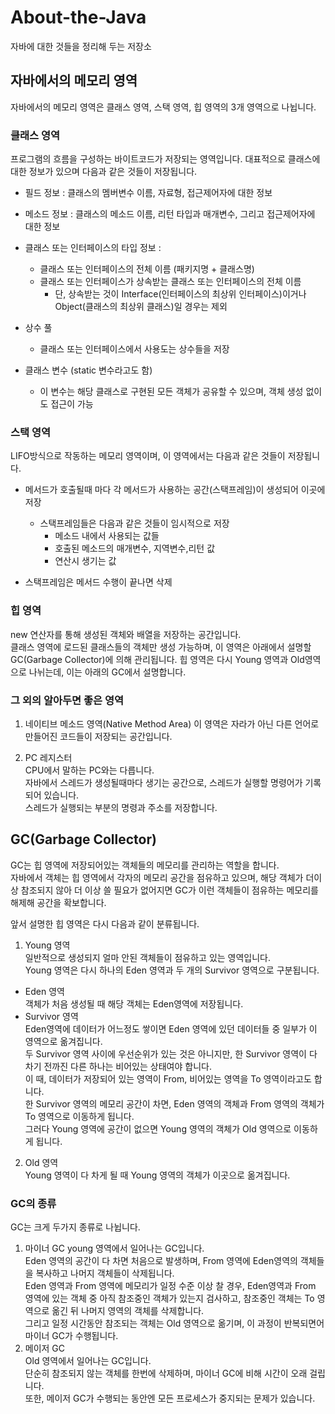 # About-the-Java
자바에 대한 것들을 정리해 두는 저장소

## 자바에서의 메모리 영역

자바에서의 메모리 영역은 클래스 영역, 스택 영역, 힙 영역의 3개 영역으로 나뉩니다. 

### 클래스 영역
프로그램의  흐름을 구성하는 바이트코드가 저장되는 영역입니다.
대표적으로 클래스에 대한 정보가 있으며 다음과 같은 것들이 저장됩니다.

* 필드 정보 : 클래스의 멤버변수 이름, 자료형, 접근제어자에 대한 정보

* 메소드 정보 : 클래스의 메소드 이름, 리턴 타입과 매개변수, 그리고 접근제어자에 대한 정보

* 클래스 또는 인터페이스의 타입 정보 :
  + 클래스 또는 인터페이스의 전체 이름 (패키지명 + 클래스명)
  + 클래스 또는 인터페이스가 상속받는 클래스 또는 인터페이스의 전체 이름
    * 단, 상속받는 것이 Interface(인터페이스의 최상위 인터페이스)이거나 Object(클래스의 최상위 클래스)일 경우는 제외
    
* 상수 풀 
    + 클래스 또는 인터페이스에서 사용도는 상수들을 저장
    
* 클래스 변수 (static 변수라고도 함)
    + 이 변수는 해당 클래스로 구현된 모든 객체가 공유할 수 있으며, 객체 생성 없이도 접근이 가능

### 스택 영역
LIFO방식으로 작동하는 메모리 영역이며, 이 영역에서는 다음과 같은 것들이 저장됩니다.

* 메서드가 호출될때 마다 각 메서드가 사용하는 공간(스택프레임)이 생성되어 이곳에 저장
  + 스택프레임들은 다음과 같은 것들이 임시적으로 저장
    * 메소드 내에서 사용되는 값들
    * 호출된 메소드의 매개변수, 지역변수,리턴 값
    * 연산시 생기는 값
    
* 스택프레임은 메서드 수행이 끝나면 삭제

### 힙 영역
new 연산자를 통해 생성된 객체와 배열을 저장하는 공간입니다.  
클래스 영역에 로드된 클래스들의 객체만 생성 가능하며, 이 영역은 아래에서 설명할 GC(Garbage Collector)에 의해 관리됩니다.
힙 영역은 다시 Young 영역과 Old영역으로 나뉘는데, 이는 아래의 GC에서 설명합니다.

### 그 외의 알아두면 좋은 영역
1. 네이티브 메소드 영역(Native Method Area)
  이 영역은 자라가 아닌 다른 언어로 만들어진 코드들이 저장되는 공간입니다.
  
2. PC 레지스터  
  CPU에서 말하는 PC와는 다릅니다.  
  자바에서 스레드가 생성될때마다 생기는 공간으로, 스레드가 실행할 명령어가 기록되어 있습니다.  
  스레드가 실행되는 부분의 명령과 주소를 저장합니다.

## GC(Garbage Collector)
GC는 힙 영역에 저장되어있는 객체들의 메모리를 관리하는 역할을 합니다.  
자바에서 객체는 힙 영역에서 각자의 메모리 공간을 점유하고 있으며, 해당 객체가 더이상 참조되지 않아 더 이상 쓸 필요가 없어지면 GC가 이런 객체들이 점유하는 메모리를 해제해 공간을 확보합니다.

앞서 설명한 힙 영역은 다시 다음과 같이 분류됩니다.
1. Young 영역  
  일반적으로 생성되지 얼마 안된 객체들이 점유하고 있는 영역입니다.  
  Young 영역은 다시 하나의 Eden 영역과 두 개의 Survivor 영역으로 구분됩니다.
  * Eden 영역  
    객체가 처음 생성될 때 해당 객체는 Eden영역에 저장됩니다.
  * Survivor 영역  
    Eden영역에 데이터가 어느정도 쌓이면 Eden 영역에 있던 데이터들 중 일부가 이 영역으로 옮겨집니다.  
    두 Survivor 영역 사이에 우선순위가 있는 것은 아니지만, 한 Survivor 영역이 다 차기 전까진 다른 하나는 비어있는 상태여야 합니다.  
    이 때, 데이터가 저장되어 있는 영역이 From, 비어있는 영역을 To 영역이라고도 합니다.  
    한 Survivor 영역의 메모리 공간이 차면, Eden 영역의 객체과 From 영역의 객체가 To 영역으로 이동하게 됩니다.  
    그러다 Young 영역에 공간이 없으면 Young 영역의 객체가 Old 영역으로 이동하게 됩니다.  

2. Old 영역  
  Young 영역이 다 차게 될 때 Young 영역의 객체가 이곳으로 옮겨집니다.
  
### GC의 종류
GC는 크게 두가지 종류로 나뉩니다.
1. 마이너 GC
  young 영역에서 일어나는 GC입니다.  
  Eden 영역의 공간이 다 차면 처음으로 발생하며, From 영역에 Eden영역의 객체들을 복사하고 나머지 객체들이 삭제됩니다.  
  Eden 영역과 From 영역에 메모리가 일정 수준 이상 찰 경우, Eden영역과 From 영역에 있는 객체 중 아직 참조중인 객체가 있는지 검사하고, 참조중인 객체는 To 영역으로 옮긴 뒤 나머지 영역의 객체를 삭제합니다.  
  그리고 일정 시간동안 참조되는 객체는 Old 영역으로 옮기며, 이 과정이 반복되면어 마이너 GC가 수행됩니다.
2. 메이저 GC  
  Old 영역에서 일어나는 GC입니다.  
  단순히 참조되지 않는 객체를 한번에 삭제하며, 마이너 GC에 비해 시간이 오래 걸립니다.  
  또한, 메이저 GC가 수행되는 동안엔 모든 프로세스가 중지되는 문제가 있습니다.
  
